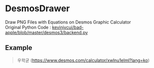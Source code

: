 # DesmosDrawer
Draw PNG Files with Equations on Desmos Graphic Calculator<br>
Original Python Code : [kevinjycui/bad-apple/blob/master/desmos3/backend.py](https://github.com/kevinjycui/bad-apple/blob/master/desmos3/backend.py)

## Example
> 우왁굳 (https://www.desmos.com/calculator/xwlnu1elml?lang=ko)
